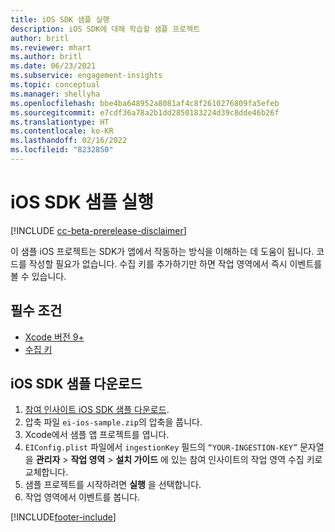 ```yaml
---
title: iOS SDK 샘플 실행
description: iOS SDK에 대해 학습할 샘플 프로젝트
author: britl
ms.reviewer: mhart
ms.author: britl
ms.date: 06/23/2021
ms.subservice: engagement-insights
ms.topic: conceptual
ms.manager: shellyha
ms.openlocfilehash: bbe4ba648952a8081af4c8f2610276809fa5efeb
ms.sourcegitcommit: e7cdf36a78a2b1dd2850183224d39c8dde46b26f
ms.translationtype: HT
ms.contentlocale: ko-KR
ms.lasthandoff: 02/16/2022
ms.locfileid: "8232850"
---
```

# <a name="run-the-ios-sdk-sample"></a>iOS SDK 샘플 실행

[!INCLUDE [cc-beta-prerelease-disclaimer](includes/cc-beta-prerelease-disclaimer.md)]

이 샘플 iOS 프로젝트는 SDK가 앱에서 작동하는 방식을 이해하는 데 도움이 됩니다. 코드를 작성할 필요가 없습니다. 수집 키를 추가하기만 하면 작업 영역에서 즉시 이벤트를 볼 수 있습니다.

## <a name="prerequisites"></a>필수 조건

- [Xcode 버전 9+](https://developer.apple.com/xcode/downloads/)
- [수집 키](get-started-ios.md)

## <a name="download-the-ios-sdk-sample"></a>iOS SDK 샘플 다운로드

1. [참여 인사이트 iOS SDK 샘플 다운로드](https://download.pi.dynamics.com/sdk/EI-SDKs/ei-ios-sample.zip).
1. 압축 파일 `ei-ios-sample.zip`의 압축을 풉니다.
1. Xcode에서 샘플 앱 프로젝트를 엽니다.
1. `EIConfig.plist` 파일에서 `ingestionKey` 필드의 `“YOUR-INGESTION-KEY”` 문자열을 **관리자** > **작업 영역** > **설치 가이드** 에 있는 참여 인사이트의 작업 영역 수집 키로 교체합니다.
1. 샘플 프로젝트를 시작하려면 **실행** 을 선택합니다.
1. 작업 영역에서 이벤트를 봅니다.

[!INCLUDE[footer-include](../includes/footer-banner.md)]
